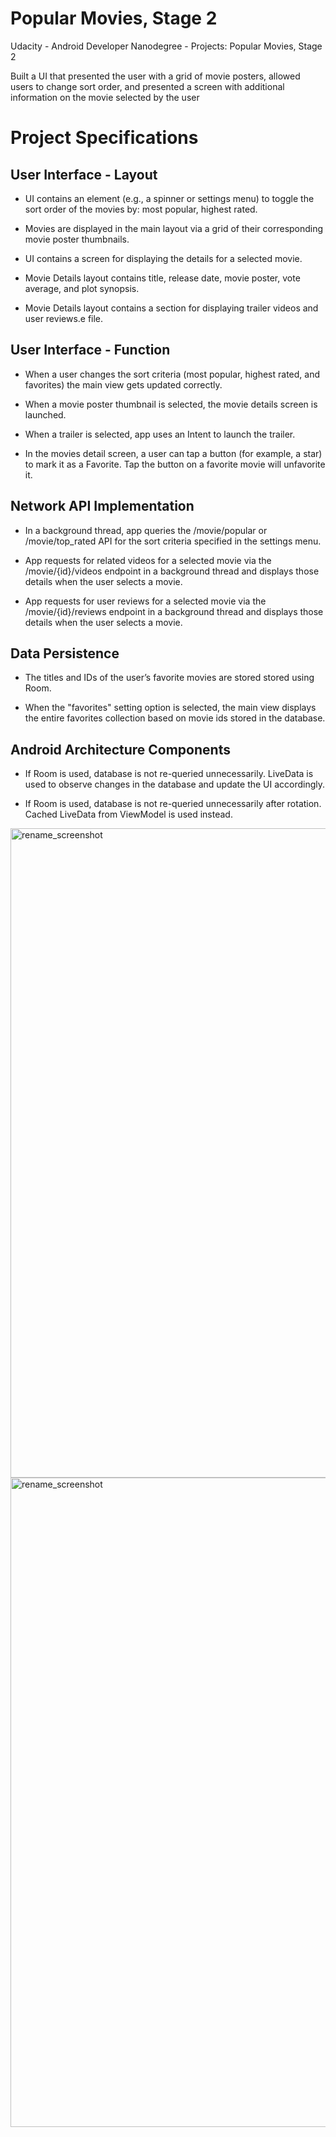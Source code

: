 # Popular Movies, Stage 2

Udacity - Android Developer Nanodegree - Projects: Popular Movies, Stage 2

Built a UI that presented the user with a grid of movie posters, allowed users to change sort order, and presented a screen with additional information on the movie selected by the user

# Project Specifications
## User Interface - Layout 

- UI contains an element (e.g., a spinner or settings menu) to toggle the sort order of the movies by: most popular, highest rated.

- Movies are displayed in the main layout via a grid of their corresponding movie poster thumbnails.

- UI contains a screen for displaying the details for a selected movie.

- Movie Details layout contains title, release date, movie poster, vote average, and plot synopsis.

- Movie Details layout contains a section for displaying trailer videos and user reviews.e file.
## User Interface - Function

- When a user changes the sort criteria (most popular, highest rated, and favorites) the main view gets updated correctly.

- When a movie poster thumbnail is selected, the movie details screen is launched.

- When a trailer is selected, app uses an Intent to launch the trailer.

- In the movies detail screen, a user can tap a button (for example, a star) to mark it as a Favorite. Tap the button on a favorite movie will unfavorite it.

## Network API Implementation

- In a background thread, app queries the /movie/popular or /movie/top_rated API for the sort criteria specified in the settings menu.

- App requests for related videos for a selected movie via the /movie/{id}/videos endpoint in a background thread and displays those details when the user selects a movie.

- App requests for user reviews for a selected movie via the /movie/{id}/reviews endpoint in a background thread and displays those details when the user selects a movie.

## Data Persistence
- The titles and IDs of the user’s favorite movies are stored stored using Room.

- When the "favorites" setting option is selected, the main view displays the entire favorites collection based on movie ids stored in the database.

## Android Architecture Components

- If Room is used, database is not re-queried unnecessarily. LiveData is used to observe changes in the database and update the UI accordingly.

- If Room is used, database is not re-queried unnecessarily after rotation. Cached LiveData from ViewModel is used instead.

<img width="1039" alt="rename_screenshot" src="https://user-images.githubusercontent.com/18093541/63129466-956cc580-bf85-11e9-92d8-b028dd483fa5.png">

<img width="1039" alt="rename_screenshot" src="https://raw.githubusercontent.com/aencg/.github/master/Sin%20t%C3%ADtulo.jpg?token=ANISTK7QCRCUHDHZGNS2VR27EJ5DO">
 
